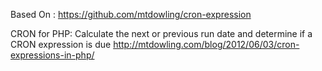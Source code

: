 Based On :
https://github.com/mtdowling/cron-expression

CRON for PHP: Calculate the next or previous run date and determine if a CRON expression is due
http://mtdowling.com/blog/2012/06/03/cron-expressions-in-php/